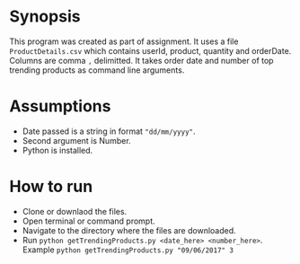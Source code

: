 # Synopsis
This program was created as part of assignment. It uses a file `ProductDetails.csv` which contains userId, product, quantity and orderDate.
Columns are comma `,` delimitted. It takes order date and number of top trending products as command line arguments.

# Assumptions
* Date passed is a string in format `"dd/mm/yyyy"`.
* Second argument is Number.
* Python is installed.

# How to run
* Clone or downlaod the files.
* Open terminal or command prompt.
* Navigate to the directory where the files are downloaded.
* Run `python getTrendingProducts.py <date_here> <number_here>`.    
Example `python getTrendingProducts.py "09/06/2017" 3`
